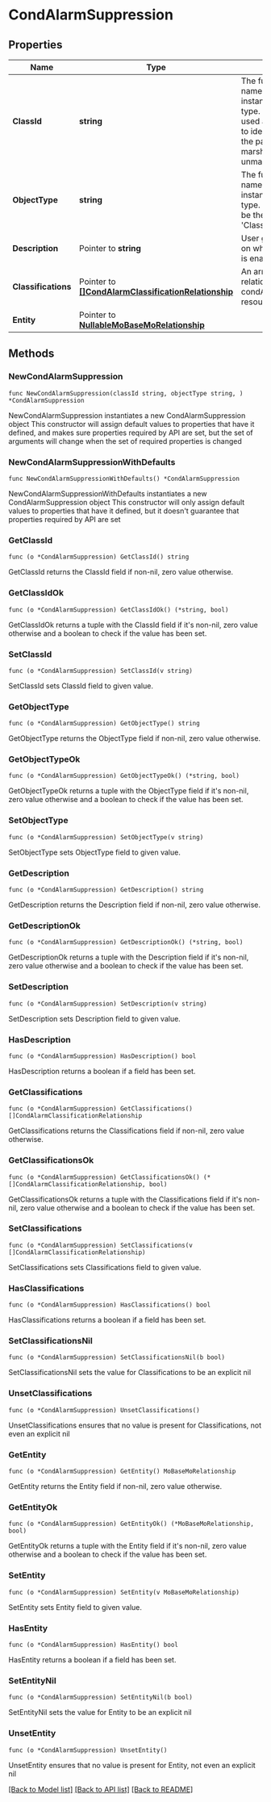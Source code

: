 # CondAlarmSuppression

## Properties

Name | Type | Description | Notes
------------ | ------------- | ------------- | -------------
**ClassId** | **string** | The fully-qualified name of the instantiated, concrete type. This property is used as a discriminator to identify the type of the payload when marshaling and unmarshaling data. | [default to "cond.AlarmSuppression"]
**ObjectType** | **string** | The fully-qualified name of the instantiated, concrete type. The value should be the same as the &#39;ClassId&#39; property. | [default to "cond.AlarmSuppression"]
**Description** | Pointer to **string** | User given description on why the suppression is enabled at this entity. | [optional] 
**Classifications** | Pointer to [**[]CondAlarmClassificationRelationship**](CondAlarmClassificationRelationship.md) | An array of relationships to condAlarmClassification resources. | [optional] 
**Entity** | Pointer to [**NullableMoBaseMoRelationship**](MoBaseMoRelationship.md) |  | [optional] 

## Methods

### NewCondAlarmSuppression

`func NewCondAlarmSuppression(classId string, objectType string, ) *CondAlarmSuppression`

NewCondAlarmSuppression instantiates a new CondAlarmSuppression object
This constructor will assign default values to properties that have it defined,
and makes sure properties required by API are set, but the set of arguments
will change when the set of required properties is changed

### NewCondAlarmSuppressionWithDefaults

`func NewCondAlarmSuppressionWithDefaults() *CondAlarmSuppression`

NewCondAlarmSuppressionWithDefaults instantiates a new CondAlarmSuppression object
This constructor will only assign default values to properties that have it defined,
but it doesn't guarantee that properties required by API are set

### GetClassId

`func (o *CondAlarmSuppression) GetClassId() string`

GetClassId returns the ClassId field if non-nil, zero value otherwise.

### GetClassIdOk

`func (o *CondAlarmSuppression) GetClassIdOk() (*string, bool)`

GetClassIdOk returns a tuple with the ClassId field if it's non-nil, zero value otherwise
and a boolean to check if the value has been set.

### SetClassId

`func (o *CondAlarmSuppression) SetClassId(v string)`

SetClassId sets ClassId field to given value.


### GetObjectType

`func (o *CondAlarmSuppression) GetObjectType() string`

GetObjectType returns the ObjectType field if non-nil, zero value otherwise.

### GetObjectTypeOk

`func (o *CondAlarmSuppression) GetObjectTypeOk() (*string, bool)`

GetObjectTypeOk returns a tuple with the ObjectType field if it's non-nil, zero value otherwise
and a boolean to check if the value has been set.

### SetObjectType

`func (o *CondAlarmSuppression) SetObjectType(v string)`

SetObjectType sets ObjectType field to given value.


### GetDescription

`func (o *CondAlarmSuppression) GetDescription() string`

GetDescription returns the Description field if non-nil, zero value otherwise.

### GetDescriptionOk

`func (o *CondAlarmSuppression) GetDescriptionOk() (*string, bool)`

GetDescriptionOk returns a tuple with the Description field if it's non-nil, zero value otherwise
and a boolean to check if the value has been set.

### SetDescription

`func (o *CondAlarmSuppression) SetDescription(v string)`

SetDescription sets Description field to given value.

### HasDescription

`func (o *CondAlarmSuppression) HasDescription() bool`

HasDescription returns a boolean if a field has been set.

### GetClassifications

`func (o *CondAlarmSuppression) GetClassifications() []CondAlarmClassificationRelationship`

GetClassifications returns the Classifications field if non-nil, zero value otherwise.

### GetClassificationsOk

`func (o *CondAlarmSuppression) GetClassificationsOk() (*[]CondAlarmClassificationRelationship, bool)`

GetClassificationsOk returns a tuple with the Classifications field if it's non-nil, zero value otherwise
and a boolean to check if the value has been set.

### SetClassifications

`func (o *CondAlarmSuppression) SetClassifications(v []CondAlarmClassificationRelationship)`

SetClassifications sets Classifications field to given value.

### HasClassifications

`func (o *CondAlarmSuppression) HasClassifications() bool`

HasClassifications returns a boolean if a field has been set.

### SetClassificationsNil

`func (o *CondAlarmSuppression) SetClassificationsNil(b bool)`

 SetClassificationsNil sets the value for Classifications to be an explicit nil

### UnsetClassifications
`func (o *CondAlarmSuppression) UnsetClassifications()`

UnsetClassifications ensures that no value is present for Classifications, not even an explicit nil
### GetEntity

`func (o *CondAlarmSuppression) GetEntity() MoBaseMoRelationship`

GetEntity returns the Entity field if non-nil, zero value otherwise.

### GetEntityOk

`func (o *CondAlarmSuppression) GetEntityOk() (*MoBaseMoRelationship, bool)`

GetEntityOk returns a tuple with the Entity field if it's non-nil, zero value otherwise
and a boolean to check if the value has been set.

### SetEntity

`func (o *CondAlarmSuppression) SetEntity(v MoBaseMoRelationship)`

SetEntity sets Entity field to given value.

### HasEntity

`func (o *CondAlarmSuppression) HasEntity() bool`

HasEntity returns a boolean if a field has been set.

### SetEntityNil

`func (o *CondAlarmSuppression) SetEntityNil(b bool)`

 SetEntityNil sets the value for Entity to be an explicit nil

### UnsetEntity
`func (o *CondAlarmSuppression) UnsetEntity()`

UnsetEntity ensures that no value is present for Entity, not even an explicit nil

[[Back to Model list]](../README.md#documentation-for-models) [[Back to API list]](../README.md#documentation-for-api-endpoints) [[Back to README]](../README.md)


